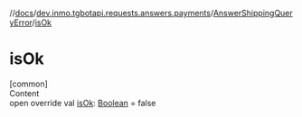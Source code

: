 //[docs](../../../index.md)/[dev.inmo.tgbotapi.requests.answers.payments](../index.md)/[AnswerShippingQueryError](index.md)/[isOk](is-ok.md)



# isOk  
[common]  
Content  
open override val [isOk](is-ok.md): [Boolean](https://kotlinlang.org/api/latest/jvm/stdlib/kotlin/-boolean/index.html) = false  



